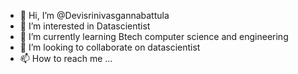 - 👋 Hi, I’m @Devisrinivasgannabattula
- 👀 I’m interested in Datascientist
- 🌱 I’m currently learning Btech computer science and engineering
- 💞️ I’m looking to collaborate on datascientist
- 📫 How to reach me ...

<!---
Devisrinivasgannabattula/Devisrinivasgannabattula is a ✨ special ✨ repository because its `README.md` (this file) appears on your GitHub profile.
You can click the Preview link to take a look at your changes.
--->
